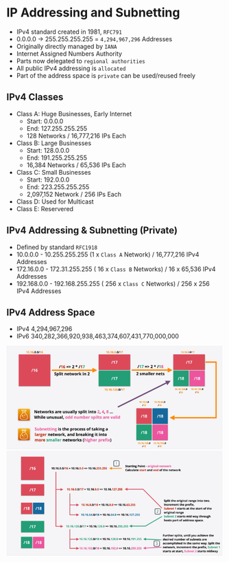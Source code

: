 # IP Addressing and Subnetting
* IPv4 standard created in 1981, `RFC791`
* 0.0.0.0 -> 255.255.255.255 = `4,294,967,296` Addresses
* Originally directly managed by `IANA`
* Internet Assigned Numbers Authority
* Parts now delegated to `regional authorities`
* All public IPv4 addressing is `allocated`
* Part of the address space is `private` can be used/reused freely

## IPv4 Classes
* Class A: Huge Businesses, Early Internet
  - Start: 0.0.0.0
  - End: 127.255.255.255
  - 128 Networks / 16,777,216 IPs Each
* Class B: Large Businesses
  - Start: 128.0.0.0
  - End: 191.255.255.255
  - 16,384 Networks / 65,536 IPs Each
* Class C: Small Businesses
  - Start: 192.0.0.0
  - End: 223.255.255.255
  - 2,097,152 Network / 256 IPs Each
* Class D: Used for Multicast
* Class E: Reservered

## IPv4 Addressing & Subnetting (Private)
* Defined by standard `RFC1918`
* 10.0.0.0 - 10.255.255.255 (1 x `Class A` Network) / 16,777,216 IPv4 Addresses
* 172.16.0.0 - 172.31.255.255 ( 16 x `Class B` Networks) / 16 x 65,536 IPv4 Addresses
* 192.168.0.0 - 192.168.255.255 ( 256 x `Class C` Networks) / 256 x 256 IPv4 Addresses

## IPv4 Address Space
* IPv4 4,294,967,296
* IPv6 340,282,366,920,938,463,374,607,431,770,000,000

![Subnetting](../images/subnetting.PNG)
![Extended](../images/subnettingpt2.PNG)